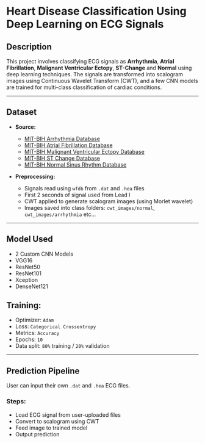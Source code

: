 

# Heart Disease Classification Using Deep Learning on ECG Signals

## Description
This project involves classifying ECG signals as **Arrhythmia**, **Atrial Fibrillation**, **Malignant Ventricular Ectopy**, **ST-Change** and **Normal** using deep learning techniques. The signals are transformed into scalogram images using Continuous Wavelet Transform (CWT), and a few CNN models are trained for multi-class classification of cardiac conditions.

---

## Dataset

- **Source:** 
  - [MIT-BIH Arrhythmia Database](https://www.physionet.org/content/mitdb/1.0.0/)
  - [MIT-BIH Atrial Fibrillation Database](https://physionet.org/content/afdb/1.0.0/)
  - [MIT-BIH Malignant Ventricular Ectopy Database](https://physionet.org/content/vfdb/1.0.0/)
  - [MIT-BIH ST Change Database](https://physionet.org/content/stdb/1.0.0/)
  - [MIT-BIH Normal Sinus Rhythm Database](https://physionet.org/content/nsrdb/1.0.0/)


- **Preprocessing:**
  - Signals read using `wfdb` from `.dat` and `.hea` files
  - First 2 seconds of signal used from Lead I
  - CWT applied to generate scalogram images (using Morlet wavelet)
  - Images saved into class folders: `cwt_images/normal`, `cwt_images/arrhythmia` etc...

---

## Model Used
- 2 Custom CNN Models
- VGG16
- ResNet50
- ResNet101
- Xception
- DenseNet121


## Training:
  - Optimizer: `Adam`
  - Loss: `Categorical Crossentropy`
  - Metrics: `Accuracy`
  - Epochs: `10`
  - Data split: `80%` training / `20%` validation

---

## Prediction Pipeline

User can input their own `.dat` and `.hea` ECG files.

### Steps:
- Load ECG signal from user-uploaded files
- Convert to scalogram using CWT
- Feed image to trained model
- Output prediction
